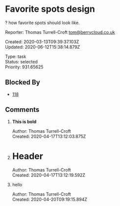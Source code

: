 # Favorite spots design

? how favorite spots should look like.

Reporter: Thomas Turrell-Croft <tom@berrycloud.co.uk>  

Created: 2020-03-13T09:39:37.103Z  
Updated: 2020-06-12T15:38:14.879Z

Type: task  
Status: selected  
Priority: 931.65625

## Blocked By
- [118](118.md "Night tool tip")

## Comments
1.  **This is bold**

    Author: Thomas Turrell-Croft  
    Created: 2020-04-17T13:12:03.875Z  

2.  # Header

    Author: Thomas Turrell-Croft  
    Created: 2020-04-17T13:12:19.592Z  

3.  hello

    Author: Thomas Turrell-Croft  
    Created: 2020-04-20T09:19:15.894Z  
